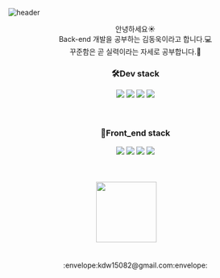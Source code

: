 ![header](https://capsule-render.vercel.app/api?type=waving&color=98FB98&height=300&section=header&text=@Dev&fontAlign=50&desc=welcome%20to%20DongWook's%20github&descAlign=52&descAlignY=69&fontSize=90&fontColor=006400)

<div align="center">

  

안녕하세요:sunny:<br/>
Back-end 개발을 공부하는 김동욱이라고 합니다.💻<br/>
꾸준함은 곧 실력이라는 자세로 공부합니다.:deciduous_tree:<br/>
<div align="center">
  <h3>🛠️Dev stack </h3>
  
<img src="https://img.shields.io/badge/java-007396?style=for-the-badge&logo=Java&logoColor=white">
<img src="https://img.shields.io/badge/Spring-6DB33F?style=for-the-badge&logo=Spring&logoColor=white">
<img src="https://img.shields.io/badge/SpringBoot-6DB33F?style=for-the-badge&logo=SpringBoot&logoColor=white">
<img src="https://img.shields.io/badge/MySQL-4479A1?style=for-the-badge&logo=MySQL&logoColor=white">
<br/>
  <br/>
  <br/>
    <h3>🔨Front_end stack</h3>
<img src="https://img.shields.io/badge/JavaScript-F7DF1E?style=for-the-badge&logo=JavaScript&logoColor=white">
<img src="https://img.shields.io/badge/CSS3-1572B6?style=for-the-badge&logo=CSS3&logoColor=white">
<img src="https://img.shields.io/badge/HTML5-E34F26?style=for-the-badge&logo=HTML5&logoColor=white">

<img src="https://img.shields.io/badge/Vuejs-4FC08D?style=for-the-badge&logo=Vue.js&logoColor=white">
</div>
  <br/>
  <br/>
  <br/>
<img height="120em" src="https://mazassumnida.wtf/api/v2/generate_badge?boj=kdw150821"/>&nbsp&nbsp&nbsp&nbsp&nbsp&nbsp&nbsp&nbsp&nbsp
  <br/>
  <br/>
  <br/>
  :envelope:kdw15082@gmail.com:envelope:
</div>
